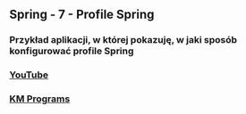 ## Spring - 7 - Profile Spring

### Przykład aplikacji, w której pokazuję, w jaki sposób konfigurować profile Spring 

### [YouTube](https://www.youtube.com/watch?v=cr6hps36FT0&list=PLCXqHvi_kahzUsEZ4O6wNaFLTpRc8YBRj&index=7)
### [KM Programs](https://km-programs.pl/)

